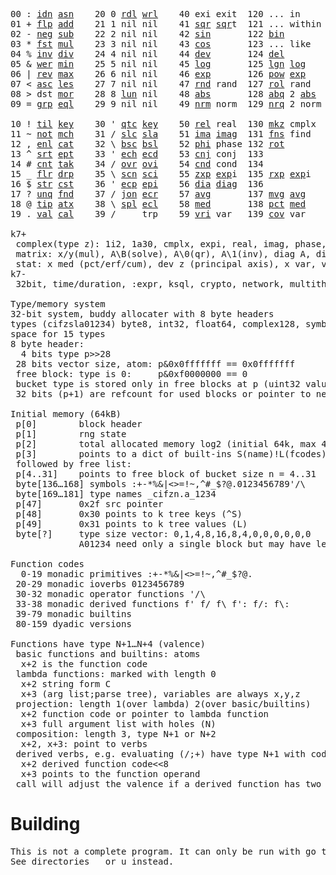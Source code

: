 <pre>00 : <a href="../../blob/master/k.go#L740">idn</a> <a href="../../blob/master/k.go#L4089">asn</a>    20 0 <a href="../../blob/master/k.go#L3663">rdl</a> <a href="../../blob/master/k.go#L3667">wrl</a>    40 exi exit  120 ... in       60 <a href="../../blob/master/k.go#L4394">prm</a>  140
01 + <a href="../../blob/master/k.go#L741">flp</a> <a href="../../blob/master/k.go#L2000">add</a>    21 1 nil nil    41 <a href="../../blob/master/k.go#L1806">sqr</a> <a href="../../blob/master/k.go#L1806">sqr</a>t  121 ... within   61      141
02 - <a href="../../blob/master/k.go#L780">neg</a> <a href="../../blob/master/k.go#L2001">sub</a>    22 2 nil nil    42 <a href="../../blob/master/k.go#L1809">sin</a>       122 <a href="../../blob/master/k.go#L3912">bin</a>          62      142
03 * <a href="../../blob/master/k.go#L783">fst</a> <a href="../../blob/master/k.go#L2002">mul</a>    23 3 nil nil    43 <a href="../../blob/master/k.go#L1812">cos</a>       123 ... like     63      143
04 % <a href="../../blob/master/k.go#L821">inv</a> <a href="../../blob/master/k.go#L2003">div</a>    24 4 nil nil    44 <a href="../../blob/master/k.go#L4991">dev</a>       124 <a href="../../blob/master/k.go#L4361">del</a>          64      144
05 & <a href="../../blob/master/k.go#L824">wer</a> <a href="../../blob/master/k.go#L2004">min</a>    25 5 nil nil    45 <a href="../../blob/master/k.go#L1830">log</a>       125 <a href="../../blob/master/k.go#L2009">lgn</a> <a href="../../blob/master/k.go#L1830">log</a>      65      145
06 | <a href="../../blob/master/k.go#L850">rev</a> <a href="../../blob/master/k.go#L2005">max</a>    26 6 nil nil    46 <a href="../../blob/master/k.go#L1833">exp</a>       126 <a href="../../blob/master/k.go#L2012">pow</a> <a href="../../blob/master/k.go#L1833">exp</a>      66      146
07 < <a href="../../blob/master/k.go#L881">asc</a> <a href="../../blob/master/k.go#L2006">les</a>    27 7 nil nil    47 <a href="../../blob/master/k.go#L4480">rnd</a> rand  127 <a href="../../blob/master/k.go#L4431">rol</a> rand     67      147
08 > dst <a href="../../blob/master/k.go#L2007">mor</a>    28 8 <a href="../../blob/master/k.go#L3673">lun</a> nil    48 <a href="../../blob/master/k.go#L1815">abs</a>       128 <a href="../../blob/master/k.go#L1823">abq</a> 2 <a href="../../blob/master/k.go#L1815">abs</a>    68      148
09 = <a href="../../blob/master/k.go#L899">grp</a> <a href="../../blob/master/k.go#L2008">eql</a>    29 9 nil nil    49 <a href="../../blob/master/k.go#L4568">nrm</a> norm  129 <a href="../../blob/master/k.go#L4569">nrq</a> 2 norm   69      149
                                                                          
10 ! <a href="../../blob/master/k.go#L928">til</a> <a href="../../blob/master/k.go#L2053">key</a>    30 ' <a href="../../blob/master/k.go#L3226">qtc</a> <a href="../../blob/master/k.go#L2053">key</a>    50 <a href="../../blob/master/k.go#L1836">rel</a> real  130 <a href="../../blob/master/k.go#L4914">mkz</a> cmplx    70      150
11 ~ <a href="../../blob/master/k.go#L1022">not</a> <a href="../../blob/master/k.go#L2087">mch</a>    31 / <a href="../../blob/master/k.go#L3227">slc</a> <a href="../../blob/master/k.go#L3224">sla</a>    51 <a href="../../blob/master/k.go#L1837">ima</a> <a href="../../blob/master/k.go#L1837">ima</a>g  131 <a href="../../blob/master/k.go#L2583">fns</a> find     71      151
12 , <a href="../../blob/master/k.go#L1041">enl</a> <a href="../../blob/master/k.go#L2132">cat</a>    32 \ <a href="../../blob/master/k.go#L3228">bsc</a> <a href="../../blob/master/k.go#L3225">bsl</a>    52 <a href="../../blob/master/k.go#L1838">phi</a> phase 132 <a href="../../blob/master/k.go#L2340">rot</a>          72      152
13 ^ <a href="../../blob/master/k.go#L1059">srt</a> <a href="../../blob/master/k.go#L2243">ept</a>    33 ' <a href="../../blob/master/k.go#L3235">ech</a> <a href="../../blob/master/k.go#L3261">ecd</a>    53 <a href="../../blob/master/k.go#L1866">cnj</a> conj  133              73      153
14 # <a href="../../blob/master/k.go#L1060">cnt</a> <a href="../../blob/master/k.go#L2273">tak</a>    34 / <a href="../../blob/master/k.go#L3375">ovr</a> <a href="../../blob/master/k.go#L3513">ovi</a>    54 <a href="../../blob/master/k.go#L4748">cnd</a> cond  134              74      154
15 _ <a href="../../blob/master/k.go#L1068">flr</a> <a href="../../blob/master/k.go#L2341">drp</a>    35 \ <a href="../../blob/master/k.go#L3434">scn</a> <a href="../../blob/master/k.go#L3546">sci</a>    55 <a href="../../blob/master/k.go#L1924">zxp</a> <a href="../../blob/master/k.go#L1833">exp</a>i  135 <a href="../../blob/master/k.go#L1887">rxp</a> <a href="../../blob/master/k.go#L1833">exp</a>i     75      155
16 $ <a href="../../blob/master/k.go#L1081">str</a> <a href="../../blob/master/k.go#L2451">cst</a>    36 ' <a href="../../blob/master/k.go#L3281">ecp</a> <a href="../../blob/master/k.go#L3327">epi</a>    56 <a href="../../blob/master/k.go#L997">dia</a> <a href="../../blob/master/k.go#L997">dia</a>g  136              76      156
17 ? <a href="../../blob/master/k.go#L1147">unq</a> <a href="../../blob/master/k.go#L2546">fnd</a>    37 / <a href="../../blob/master/k.go#L3806">jon</a> <a href="../../blob/master/k.go#L3347">ecr</a>    57 <a href="../../blob/master/k.go#L5086">avg</a>       137 <a href="../../blob/master/k.go#L5117">mvg</a> <a href="../../blob/master/k.go#L5086">avg</a>      77      157
18 @ <a href="../../blob/master/k.go#L1179">tip</a> <a href="../../blob/master/k.go#L2615">atx</a>    38 \ <a href="../../blob/master/k.go#L3773">spl</a> <a href="../../blob/master/k.go#L3361">ecl</a>    58 <a href="../../blob/master/k.go#L5222">med</a>       138 <a href="../../blob/master/k.go#L5234">pct</a> <a href="../../blob/master/k.go#L5222">med</a>      78      158
19 . <a href="../../blob/master/k.go#L1189">val</a> <a href="../../blob/master/k.go#L3078">cal</a>    39 /     trp    59 <a href="../../blob/master/k.go#L5017">vri</a> var   139 <a href="../../blob/master/k.go#L5038">cov</a> var      79      15

k7+
 complex(type z): 1i2, 1a30, cmplx, expi, real, imag, phase, conj, rand 3i(binormal)
 matrix: x/y(mul), A\B(solve), A\0(qr), A\1(inv), diag A, diag v, norm, cond
 stat: x med (pct/erf/cum), dev z (principal axis), x var, var z (cov), x avg (cum/win/exp)
k7-
 32bit, time/duration, :expr, ksql, crypto, network, multithread
 
Type/memory system
32-bit system, buddy allocater with 8 byte headers
types (cifzsla01234) byte8, int32, float64, complex128, symbol64, list32, dict64, funcs
space for 15 types
8 byte header:
  4 bits type p>>28
 28 bits vector size, atom: p&0x0fffffff == 0x0fffffff
 free block: type is 0:     p&0xf0000000 == 0
 bucket type is stored only in free blocks at p (uint32 value)
 32 bits (p+1) are refcount for used blocks or pointer to next free

Initial memory (64kB)
 p[0]        block header
 p[1]        rng state
 p[2]        total allocated memory log2 (initial 64k, max 4G) uint32
 p[3]        points to a dict of built-ins S(name)!L(fcodes)
 followed by free list:
 p[4..31]    points to free block of bucket size n = 4..31
 byte[136…168] symbols :+-*%&|<>=!~,^#_$?@.0123456789'/\
 byte[169…181] type names _cifzn.a_1234
 p[47]       0x2f src pointer
 p[48]       0x30 points to k tree keys (^S)
 p[49]       0x31 points to k tree values (L)
 byte[?]     type size vector: 0,1,4,8,16,8,4,0,0,0,0,0,0
             A01234 need only a single block but may have length>0

Function codes
  0-19 monadic primitives :+-*%&|<>=!~,^#_$?@.
 20-29 monadic ioverbs 0123456789
 30-32 monadic operator functions '/\
 33-38 monadic derived functions f' f/ f\ f': f/: f\:
 39-79 monadic builtins
 80-159 dyadic versions

Functions have type N+1…N+4 (valence)
 basic functions and builtins: atoms
  x+2 is the function code
 lambda functions: marked with length 0
  x+2 string form C
  x+3 (arg list;parse tree), variables are always x,y,z
 projection: length 1(over lambda) 2(over basic/builtins)
  x+2 function code or pointer to lambda function
  x+3 full argument list with holes (N)
 composition: length 3, type N+1 or N+2
  x+2, x+3: point to verbs
 derived verbs, e.g. evaluating (/;+) have type N+1 with code > 256
  x+2 derived function code<<8
  x+3 points to the function operand
 call will adjust the valence if a derived function has two arguments
</pre>

# Building
<pre>
This is not a complete program. It can only be run with go test.
See directories _ or u instead.
</pre>
